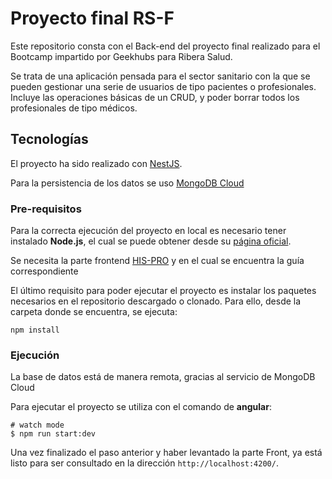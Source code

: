 # Proyecto final RS-F
Este repositorio consta con el Back-end del proyecto final realizado para el Bootcamp impartido por Geekhubs para Ribera Salud. 

Se trata de una aplicación pensada para el sector sanitario con la que se pueden gestionar una serie de usuarios de tipo pacientes o profesionales. Incluye las operaciones básicas de un CRUD, y poder borrar todos los profesionales de tipo médicos.

## Tecnologías
El proyecto ha sido realizado con [NestJS](https://docs.nestjs.com/cli/overview).

Para la persistencia de los datos se uso [MongoDB Cloud](https://cloud.mongodb.com/)

### Pre-requisitos
Para la correcta ejecución del proyecto en local es necesario tener instalado **Node.js**, el cual se puede obtener desde su [página oficial](https://nodejs.org/es/).

Se necesita la parte frontend [HIS-PRO](https://github.com/guitarde/his-pro.git) y en el cual se encuentra la guía correspondiente

El último requisito para poder ejecutar el proyecto es instalar los paquetes necesarios en el repositorio descargado o clonado. Para ello, desde la carpeta donde se encuentra, se ejecuta:

```
npm install
```

### Ejecución

La base de datos está de manera remota, gracias al servicio de MongoDB Cloud

Para ejecutar el proyecto se utiliza con el comando de **angular**: 
```
# watch mode
$ npm run start:dev
```

Una vez finalizado el paso anterior y haber levantado la parte Front, ya está listo para ser consultado en la dirección  `http://localhost:4200/`.
